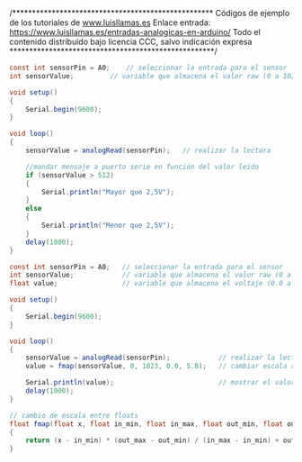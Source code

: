 /***************************************************
Códigos de ejemplo de los tutoriales de www.luisllamas.es
Enlace entrada: https://www.luisllamas.es/entradas-analogicas-en-arduino/
Todo el contenido distribuido bajo licencia CCC, salvo indicación expresa
****************************************************/

```csharp
const int sensorPin = A0;    // seleccionar la entrada para el sensor
int sensorValue;		 // variable que almacena el valor raw (0 a 1023)

void setup()
{
	Serial.begin(9600);
}

void loop() 
{
	sensorValue = analogRead(sensorPin);   // realizar la lectura

	//mandar mensaje a puerto serie en función del valor leido
	if (sensorValue > 512) 
	{
		Serial.println("Mayor que 2,5V");
	}
	else 
	{
		Serial.println("Menor que 2,5V");
	}
	delay(1000);
}
```

```csharp
const int sensorPin = A0;   // seleccionar la entrada para el sensor
int sensorValue;			// variable que almacena el valor raw (0 a 1023)
float value;				// variable que almacena el voltaje (0.0 a 5.0)

void setup() 
{
	Serial.begin(9600);
}

void loop() 
{
	sensorValue = analogRead(sensorPin);		    // realizar la lectura
	value = fmap(sensorValue, 0, 1023, 0.0, 5.0);   // cambiar escala a 0.0 - 5.0

	Serial.println(value);							// mostrar el valor por serial
	delay(1000);
}

// cambio de escala entre floats
float fmap(float x, float in_min, float in_max, float out_min, float out_max)
{
	return (x - in_min) * (out_max - out_min) / (in_max - in_min) + out_min;
}
```